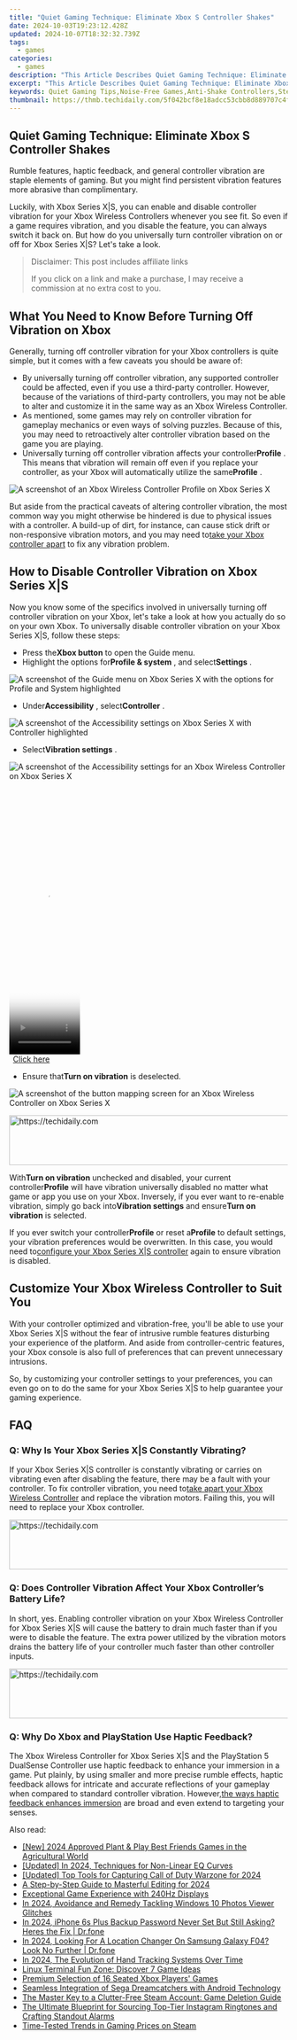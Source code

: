 ```yaml
---
title: "Quiet Gaming Technique: Eliminate Xbox S Controller Shakes"
date: 2024-10-03T19:23:12.428Z
updated: 2024-10-07T18:32:32.739Z
tags:
  - games
categories:
  - games
description: "This Article Describes Quiet Gaming Technique: Eliminate Xbox S Controller Shakes"
excerpt: "This Article Describes Quiet Gaming Technique: Eliminate Xbox S Controller Shakes"
keywords: Quiet Gaming Tips,Noise-Free Games,Anti-Shake Controllers,Steady Gameplay Technique,Xbox S Controller Silence,Shaking Reduction Strategy,Secure Console Setup
thumbnail: https://thmb.techidaily.com/5f042bcf8e18adcc53cbb8d889707c4f827028b312f2b21172b0735c2d2d47e0.jpeg
---
```


## Quiet Gaming Technique: Eliminate Xbox S Controller Shakes

 Rumble features, haptic feedback, and general controller vibration are staple elements of gaming. But you might find persistent vibration features more abrasive than complimentary.

 Luckily, with Xbox Series X|S, you can enable and disable controller vibration for your Xbox Wireless Controllers whenever you see fit. So even if a game requires vibration, and you disable the feature, you can always switch it back on. But how do you universally turn controller vibration on or off for Xbox Series X|S? Let's take a look.

>  Disclaimer: This post includes affiliate links
>
>  If you click on a link and make a purchase, I may receive a commission at no extra cost to you.
>

## What You Need to Know Before Turning Off Vibration on Xbox

 Generally, turning off controller vibration for your Xbox controllers is quite simple, but it comes with a few caveats you should be aware of:

* By universally turning off controller vibration, any supported controller could be affected, even if you use a third-party controller. However, because of the variations of third-party controllers, you may not be able to alter and customize it in the same way as an Xbox Wireless Controller.
* As mentioned, some games may rely on controller vibration for gameplay mechanics or even ways of solving puzzles. Because of this, you may need to retroactively alter controller vibration based on the game you are playing.
* Universally turning off controller vibration affects your controller**Profile** . This means that vibration will remain off even if you replace your controller, as your Xbox will automatically utilize the same**Profile** .

![A screenshot of an Xbox Wireless Controller Profile on Xbox Series X](https://static1.makeuseofimages.com/wordpress/wp-content/uploads/2023/08/controller-profile.jpg)

 But aside from the practical caveats of altering controller vibration, the most common way you might otherwise be hindered is due to physical issues with a controller. A build-up of dirt, for instance, can cause stick drift or non-responsive vibration motors, and you may need to[take your Xbox controller apart](https://www.makeuseof.com/xbox-series-xs-controller-how-to-take-apart/) to fix any vibration problem.

## How to Disable Controller Vibration on Xbox Series X|S

 Now you know some of the specifics involved in universally turning off controller vibration on your Xbox, let's take a look at how you actually do so on your own Xbox. To universally disable controller vibration on your Xbox Series X|S, follow these steps:

* Press the**Xbox button** to open the Guide menu.
* Highlight the options for**Profile & system** , and select**Settings** .

![A screenshot of the Guide menu on Xbox Series X with the options for Profile and System highlighted](https://static1.makeuseofimages.com/wordpress/wp-content/uploads/2023/07/xbox-guide-menu.jpg)

* Under**Accessibility** , select**Controller** .

![A screenshot of the Accessibility settings on Xbox Series X with Controller highlighted](https://static1.makeuseofimages.com/wordpress/wp-content/uploads/2023/08/xbox-accessibility.jpg)

* Select**Vibration settings** .

![A screenshot of the Accessibility settings for an Xbox Wireless Controller on Xbox Series X](https://static1.makeuseofimages.com/wordpress/wp-content/uploads/2023/08/vibration-settings.jpg)

<!-- affiliate ads begin -->
<span id="1993647">
					<video width="128" height="480" style="cursor:pointer"
           poster="//a.impactradius-go.com/display-clicktoplayimage/1993647.png"
           onclick="if(!this.playClicked){this.play();this.setAttribute('controls',true);this.playClicked=true;}">
	   <source src="//a.impactradius-go.com/display-ad/22993-1993647">
	   <img src="//a.impactradius-go.com/display-clicktoplayimage/1993647.png" style="border: none; height: 100%; width: 100%; object-fit: contain">
	</video>
	<div style="width:80px;text-align:center"><a href="javascript:window.open(decodeURIComponent('https%3A%2F%2Fhomestyler.sjv.io%2Fc%2F5597632%2F1993647%2F22993'), '_blank');void(0);">Click here</a></div>
</span>
<img height="0" width="0" src="https://imp.pxf.io/i/5597632/1993647/22993" style="position:absolute;visibility:hidden;" border="0" />
<!-- affiliate ads end -->

* Ensure that**Turn on vibration** is deselected.

![A screenshot of the button mapping screen for an Xbox Wireless Controller on Xbox Series X](https://static1.makeuseofimages.com/wordpress/wp-content/uploads/2023/08/turn-on-vibration.jpg)

<!-- affiliate ads begin -->
<a href="https://appsumo.8odi.net/c/5597632/2151894/7443" target="_top" id="2151894">
  <img src="//a.impactradius-go.com/display-ad/7443-2151894" border="0" alt="https://techidaily.com" width="728" height="90"/>
</a>
<img height="0" width="0" src="https://appsumo.8odi.net/i/5597632/2151894/7443" style="position:absolute;visibility:hidden;" border="0" />
<!-- affiliate ads end -->

 With**Turn on vibration** unchecked and disabled, your current controller**Profile** will have vibration universally disabled no matter what game or app you use on your Xbox. Inversely, if you ever want to re-enable vibration, simply go back into**Vibration settings** and ensure**Turn on vibration** is selected.

 If you ever switch your controller**Profile** or reset a**Profile** to default settings, your vibration preferences would be overwritten. In this case, you would need to[configure your Xbox Series X|S controller](https://www.makeuseof.com/configure-xbox-series-s-x-controller/) again to ensure vibration is disabled.

## Customize Your Xbox Wireless Controller to Suit You

 With your controller optimized and vibration-free, you'll be able to use your Xbox Series X|S without the fear of intrusive rumble features disturbing your experience of the platform. And aside from controller-centric features, your Xbox console is also full of preferences that can prevent unnecessary intrusions.

 So, by customizing your controller settings to your preferences, you can even go on to do the same for your Xbox Series X|S to help guarantee your gaming experience.

## FAQ

### Q: Why Is Your Xbox Series X|S Constantly Vibrating?

 If your Xbox Series X|S controller is constantly vibrating or carries on vibrating even after disabling the feature, there may be a fault with your controller. To fix controller vibration, you need to[take apart your Xbox Wireless Controller](https://www.makeuseof.com/xbox-series-xs-controller-how-to-take-apart/) and replace the vibration motors. Failing this, you will need to replace your Xbox controller.

<!-- affiliate ads begin -->
<a href="https://appsumo.8odi.net/c/5597632/2111994/7443" target="_top" id="2111994">
  <img src="//a.impactradius-go.com/display-ad/7443-2111994" border="0" alt="https://techidaily.com" width="728" height="90"/>
</a>
<img height="0" width="0" src="https://appsumo.8odi.net/i/5597632/2111994/7443" style="position:absolute;visibility:hidden;" border="0" />
<!-- affiliate ads end -->

### Q: Does Controller Vibration Affect Your Xbox Controller’s Battery Life?

 In short, yes. Enabling controller vibration on your Xbox Wireless Controller for Xbox Series X|S will cause the battery to drain much faster than if you were to disable the feature. The extra power utilized by the vibration motors drains the battery life of your controller much faster than other controller inputs.

<!-- affiliate ads begin -->
<a href="https://unicoeye.pxf.io/c/5597632/2134233/18498" target="_top" id="2134233">
  <img src="//a.impactradius-go.com/display-ad/18498-2134233" border="0" alt="https://techidaily.com" width="728" height="90"/>
</a>
<img height="0" width="0" src="https://unicoeye.pxf.io/i/5597632/2134233/18498" style="position:absolute;visibility:hidden;" border="0" />
<!-- affiliate ads end -->

### Q: Why Do Xbox and PlayStation Use Haptic Feedback?

 The Xbox Wireless Controller for Xbox Series X|S and the PlayStation 5 DualSense Controller use haptic feedback to enhance your immersion in a game. Put plainly, by using smaller and more precise rumble effects, haptic feedback allows for intricate and accurate reflections of your gameplay when compared to standard controller vibration. However,[the ways haptic feedback enhances immersion](https://www.makeuseof.com/force-haptic-feedback-games/) are broad and even extend to targeting your senses.

<ins class="adsbygoogle"
     style="display:block"
     data-ad-format="autorelaxed"
     data-ad-client="ca-pub-7571918770474297"
     data-ad-slot="1223367746"></ins>

<ins class="adsbygoogle"
     style="display:block"
     data-ad-client="ca-pub-7571918770474297"
     data-ad-slot="8358498916"
     data-ad-format="auto"
     data-full-width-responsive="true"></ins>

<span class="atpl-alsoreadstyle">Also read:</span>
<div><ul>
<li><a href="https://screen-video-capture.techidaily.com/new-2024-approved-plant-and-play-best-friends-games-in-the-agricultural-world/"><u>[New] 2024 Approved Plant & Play Best Friends Games in the Agricultural World</u></a></li>
<li><a href="https://article-posts.techidaily.com/updated-in-2024-techniques-for-non-linear-eq-curves/"><u>[Updated] In 2024, Techniques for Non-Linear EQ Curves</u></a></li>
<li><a href="https://digital-screen-recording.techidaily.com/updated-top-tools-for-capturing-call-of-duty-warzone-for-2024/"><u>[Updated] Top Tools for Capturing Call of Duty Warzone for 2024</u></a></li>
<li><a href="https://extra-information.techidaily.com/a-step-by-step-guide-to-masterful-editing-for-2024/"><u>A Step-by-Step Guide to Masterful Editing for 2024</u></a></li>
<li><a href="https://games-able.techidaily.com/exceptional-game-experience-with-240hz-displays/"><u>Exceptional Game Experience with 240Hz Displays</u></a></li>
<li><a href="https://extra-resources.techidaily.com/in-2024-avoidance-and-remedy-tackling-windows-10-photos-viewer-glitches/"><u>In 2024, Avoidance and Remedy Tackling Windows 10 Photos Viewer Glitches</u></a></li>
<li><a href="https://iphone-unlock.techidaily.com/in-2024-iphone-6s-plus-backup-password-never-set-but-still-asking-heres-the-fix-drfone-by-drfone-ios/"><u>In 2024, iPhone 6s Plus Backup Password Never Set But Still Asking? Heres the Fix | Dr.fone</u></a></li>
<li><a href="https://phone-solutions.techidaily.com/in-2024-looking-for-a-location-changer-on-samsung-galaxy-f04-look-no-further-drfone-by-drfone-virtual-android/"><u>In 2024, Looking For A Location Changer On Samsung Galaxy F04? Look No Further | Dr.fone</u></a></li>
<li><a href="https://some-guidance.techidaily.com/in-2024-the-evolution-of-hand-tracking-systems-over-time/"><u>In 2024, The Evolution of Hand Tracking Systems Over Time</u></a></li>
<li><a href="https://games-able.techidaily.com/linux-terminal-fun-zone-discover-7-game-ideas/"><u>Linux Terminal Fun Zone: Discover 7 Game Ideas</u></a></li>
<li><a href="https://games-able.techidaily.com/premium-selection-of-16-seated-xbox-players-games/"><u>Premium Selection of 16 Seated Xbox Players' Games</u></a></li>
<li><a href="https://games-able.techidaily.com/seamless-integration-of-sega-dreamcatchers-with-android-technology/"><u>Seamless Integration of Sega Dreamcatchers with Android Technology</u></a></li>
<li><a href="https://games-able.techidaily.com/the-master-key-to-a-clutter-free-steam-account-game-deletion-guide/"><u>The Master Key to a Clutter-Free Steam Account: Game Deletion Guide</u></a></li>
<li><a href="https://extra-resources.techidaily.com/the-ultimate-blueprint-for-sourcing-top-tier-instagram-ringtones-and-crafting-standout-alarms/"><u>The Ultimate Blueprint for Sourcing Top-Tier Instagram Ringtones and Crafting Standout Alarms</u></a></li>
<li><a href="https://games-able.techidaily.com/time-tested-trends-in-gaming-prices-on-steam/"><u>Time-Tested Trends in Gaming Prices on Steam</u></a></li>
</ul></div>


